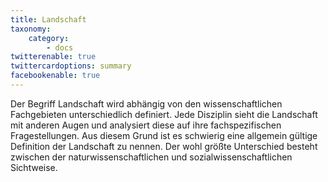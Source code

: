 ```yaml
---
title: Landschaft
taxonomy:
    category:
        - docs
twitterenable: true
twittercardoptions: summary
facebookenable: true
---
```


Der Begriff Landschaft wird abhängig von den wissenschaftlichen Fachgebieten unterschiedlich definiert. Jede Disziplin sieht die Landschaft mit anderen Augen und analysiert diese auf ihre fachspezifischen Fragestellungen. Aus diesem Grund ist es schwierig eine allgemein gültige Definition der Landschaft zu  nennen. Der wohl größte Unterschied besteht zwischen  der naturwissenschaftlichen und sozialwissenschaftlichen Sichtweise.




